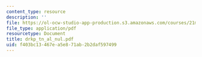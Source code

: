 ```yaml
---
content_type: resource
description: ''
file: https://ol-ocw-studio-app-production.s3.amazonaws.com/courses/21m-735-technical-design-scenery-mechanisms-and-special-effects-spring-2004/f403bc13467ea5e871ab2b2daf597499_drkp_tn_al_nul.pdf
file_type: application/pdf
resourcetype: Document
title: drkp_tn_al_nul.pdf
uid: f403bc13-467e-a5e8-71ab-2b2daf597499
---
```

